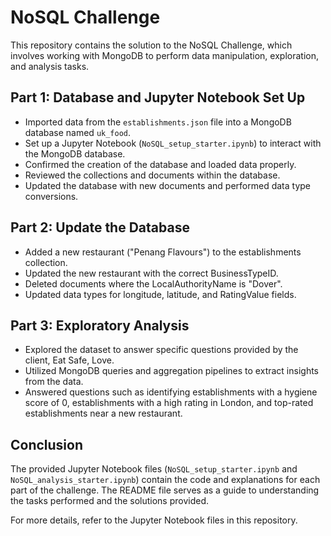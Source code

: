 # NoSQL Challenge

This repository contains the solution to the NoSQL Challenge, which involves working with MongoDB to perform data manipulation, exploration, and analysis tasks.

## Part 1: Database and Jupyter Notebook Set Up

- Imported data from the `establishments.json` file into a MongoDB database named `uk_food`.
- Set up a Jupyter Notebook (`NoSQL_setup_starter.ipynb`) to interact with the MongoDB database.
- Confirmed the creation of the database and loaded data properly.
- Reviewed the collections and documents within the database.
- Updated the database with new documents and performed data type conversions.

## Part 2: Update the Database

- Added a new restaurant ("Penang Flavours") to the establishments collection.
- Updated the new restaurant with the correct BusinessTypeID.
- Deleted documents where the LocalAuthorityName is "Dover".
- Updated data types for longitude, latitude, and RatingValue fields.

## Part 3: Exploratory Analysis

- Explored the dataset to answer specific questions provided by the client, Eat Safe, Love.
- Utilized MongoDB queries and aggregation pipelines to extract insights from the data.
- Answered questions such as identifying establishments with a hygiene score of 0, establishments with a high rating in London, and top-rated establishments near a new restaurant.

## Conclusion

The provided Jupyter Notebook files (`NoSQL_setup_starter.ipynb` and `NoSQL_analysis_starter.ipynb`) contain the code and explanations for each part of the challenge. The README file serves as a guide to understanding the tasks performed and the solutions provided.

For more details, refer to the Jupyter Notebook files in this repository.

